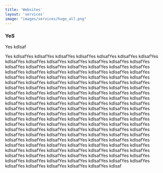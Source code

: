 ```yaml
---
title: 'Websites'
layout: 'services'
image: "images/services/hugo_all.png"
---
```


### YeS
Yes kdlsaf

Yes kdlsafYes kdlsafYes kdlsafYes kdlsafYes kdlsafYes kdlsafYes kdlsafYes kdlsafYes kdlsafYes kdlsafYes kdlsafYes kdlsafYes kdlsafYes kdlsafYes kdlsafYes kdlsafYes kdlsafYes kdlsafYes kdlsafYes kdlsafYes kdlsafYes kdlsafYes kdlsafYes kdlsafYes kdlsafYes kdlsafYes kdlsafYes kdlsafYes kdlsafYes kdlsafYes kdlsafYes kdlsafYes kdlsafYes kdlsafYes kdlsafYes kdlsafYes kdlsafYes kdlsafYes kdlsafYes kdlsafYes kdlsafYes kdlsafYes kdlsafYes kdlsafYes kdlsafYes kdlsafYes kdlsafYes kdlsafYes kdlsafYes kdlsafYes kdlsafYes kdlsafYes kdlsafYes kdlsafYes kdlsafYes kdlsafYes kdlsafYes kdlsafYes kdlsafYes kdlsafYes kdlsafYes kdlsafYes kdlsafYes kdlsafYes kdlsafYes kdlsafYes kdlsafYes kdlsafYes kdlsafYes kdlsafYes kdlsafYes kdlsafYes kdlsafYes kdlsafYes kdlsafYes kdlsafYes kdlsafYes kdlsafYes kdlsafYes kdlsafYes kdlsafYes kdlsafYes kdlsafYes kdlsafYes kdlsafYes kdlsafYes kdlsafYes kdlsafYes kdlsafYes kdlsafYes kdlsafYes kdlsafYes kdlsafYes kdlsafYes kdlsafYes kdlsafYes kdlsafYes kdlsafYes kdlsafYes kdlsafYes kdlsafYes kdlsafYes kdlsafYes kdlsafYes kdlsafYes kdlsafYes kdlsafYes kdlsafYes kdlsafYes kdlsafYes kdlsafYes kdlsafYes kdlsafYes kdlsafYes kdlsafYes kdlsafYes kdlsafYes kdlsafYes kdlsafYes kdlsafYes kdlsafYes kdlsafYes kdlsafYes kdlsafYes kdlsafYes kdlsafYes kdlsafYes kdlsafYes kdlsafYes kdlsafYes kdlsafYes kdlsafYes kdlsafYes kdlsafYes kdlsafYes kdlsafYes kdlsafYes kdlsafYes kdlsafYes kdlsafYes kdlsafYes kdlsafYes kdlsafYes kdlsafYes kdlsafYes kdlsafYes kdlsafYes kdlsafYes kdlsafYes kdlsafYes kdlsafYes kdlsafYes kdlsaf